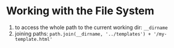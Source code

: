 # Working with the File System

1. to access the whole path to the current working dir: `__dirname`
2. joining paths: 
`path.join(__dirname, '../templates') + '/my-template.html'`
